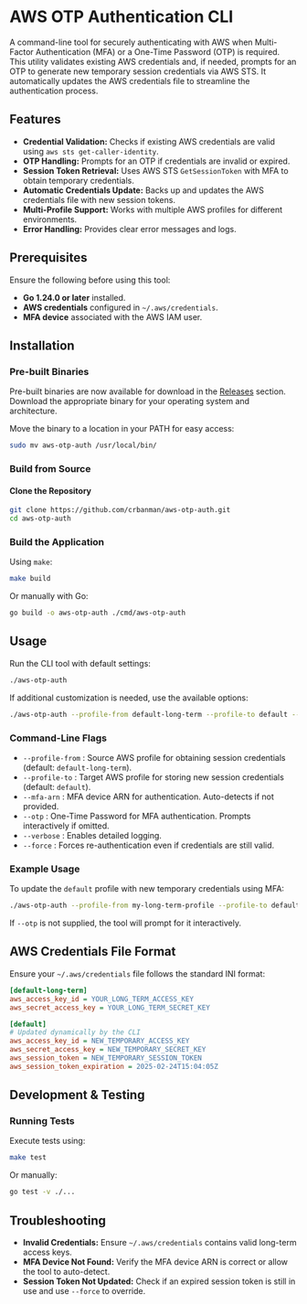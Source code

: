 # AWS OTP Authentication CLI

A command-line tool for securely authenticating with AWS when Multi-Factor Authentication (MFA) or a One-Time Password (OTP) is required. This utility validates existing AWS credentials and, if needed, prompts for an OTP to generate new temporary session credentials via AWS STS. It automatically updates the AWS credentials file to streamline the authentication process.

## Features

- **Credential Validation:** Checks if existing AWS credentials are valid using `aws sts get-caller-identity`.
- **OTP Handling:** Prompts for an OTP if credentials are invalid or expired.
- **Session Token Retrieval:** Uses AWS STS `GetSessionToken` with MFA to obtain temporary credentials.
- **Automatic Credentials Update:** Backs up and updates the AWS credentials file with new session tokens.
- **Multi-Profile Support:** Works with multiple AWS profiles for different environments.
- **Error Handling:** Provides clear error messages and logs.

## Prerequisites

Ensure the following before using this tool:

- **Go 1.24.0 or later** installed.
- **AWS credentials** configured in `~/.aws/credentials`.
- **MFA device** associated with the AWS IAM user.

## Installation

### Pre-built Binaries

Pre-built binaries are now available for download in the [Releases](https://github.com/crbanman/aws-otp-auth/releases) section. Download the appropriate binary for your operating system and architecture.

Move the binary to a location in your PATH for easy access:

```bash
sudo mv aws-otp-auth /usr/local/bin/
```

### Build from Source

#### Clone the Repository

```bash
git clone https://github.com/crbanman/aws-otp-auth.git
cd aws-otp-auth
```

### Build the Application

Using `make`:

```bash
make build
```

Or manually with Go:

```bash
go build -o aws-otp-auth ./cmd/aws-otp-auth
```

## Usage

Run the CLI tool with default settings:

```bash
./aws-otp-auth
```

If additional customization is needed, use the available options:

```bash
./aws-otp-auth --profile-from default-long-term --profile-to default --mfa-arn arn:aws:iam::123456789012:mfa/your-user --otp 123456 --verbose
```

### Command-Line Flags

- `--profile-from` : Source AWS profile for obtaining session credentials (default: `default-long-term`).
- `--profile-to` : Target AWS profile for storing new session credentials (default: `default`).
- `--mfa-arn` : MFA device ARN for authentication. Auto-detects if not provided.
- `--otp` : One-Time Password for MFA authentication. Prompts interactively if omitted.
- `--verbose` : Enables detailed logging.
- `--force` : Forces re-authentication even if credentials are still valid.

### Example Usage

To update the `default` profile with new temporary credentials using MFA:

```bash
./aws-otp-auth --profile-from my-long-term-profile --profile-to default --mfa-arn arn:aws:iam::123456789012:mfa/my-mfa-device
```

If `--otp` is not supplied, the tool will prompt for it interactively.

## AWS Credentials File Format

Ensure your `~/.aws/credentials` file follows the standard INI format:

```ini
[default-long-term]
aws_access_key_id = YOUR_LONG_TERM_ACCESS_KEY
aws_secret_access_key = YOUR_LONG_TERM_SECRET_KEY

[default]
# Updated dynamically by the CLI
aws_access_key_id = NEW_TEMPORARY_ACCESS_KEY
aws_secret_access_key = NEW_TEMPORARY_SECRET_KEY
aws_session_token = NEW_TEMPORARY_SESSION_TOKEN
aws_session_token_expiration = 2025-02-24T15:04:05Z
```

## Development & Testing

### Running Tests

Execute tests using:

```bash
make test
```

Or manually:

```bash
go test -v ./...
```

## Troubleshooting

- **Invalid Credentials:** Ensure `~/.aws/credentials` contains valid long-term access keys.
- **MFA Device Not Found:** Verify the MFA device ARN is correct or allow the tool to auto-detect.
- **Session Token Not Updated:** Check if an expired session token is still in use and use `--force` to override.
